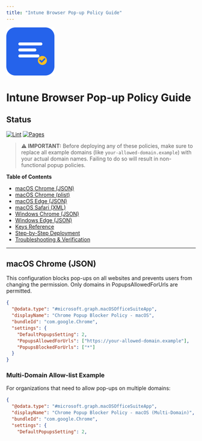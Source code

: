 ```yaml
---
title: "Intune Browser Pop-up Policy Guide"
---
```


![Repository Icon](assets/icon.svg)

# Intune Browser Pop-up Policy Guide

## Status

[![Lint](https://github.com/a-ariff/Intune-MDM-Popup-Policies-macOS-Safari-Edge-Chrome-and-Windows-Edge-Chrome-/workflows/Lint/badge.svg)](https://github.com/a-ariff/Intune-MDM-Popup-Policies-macOS-Safari-Edge-Chrome-and-Windows-Edge-Chrome-/actions/workflows/lint.yml)
[![Pages](https://github.com/a-ariff/Intune-MDM-Popup-Policies-macOS-Safari-Edge-Chrome-and-Windows-Edge-Chrome-/workflows/Pages/badge.svg)](https://github.com/a-ariff/Intune-MDM-Popup-Policies-macOS-Safari-Edge-Chrome-and-Windows-Edge-Chrome-/actions/workflows/pages.yml)

> **⚠️ IMPORTANT:** Before deploying any of these policies, make sure to replace all example domains (like `your-allowed-domain.example`) with your actual domain names. Failing to do so will result in non-functional popup policies.

**Table of Contents**
- [macOS Chrome (JSON)](#macos-chrome-json)
- [macOS Chrome (plist)](#macos-chrome-plist)
- [macOS Edge (JSON)](#macos-edge-json)
- [macOS Safari (XML)](#macos-safari-xml)
- [Windows Chrome (JSON)](#windows-chrome-json)
- [Windows Edge (JSON)](#windows-edge-json)
- [Keys Reference](#keys-reference)
- [Step-by-Step Deployment](#step-by-step-deployment)
- [Troubleshooting & Verification](#troubleshooting--verification)

---

## macOS Chrome (JSON)

This configuration blocks pop-ups on all websites and prevents users from changing the permission. Only domains in PopupsAllowedForUrls are permitted.

```json
{
  "@odata.type": "#microsoft.graph.macOSOfficeSuiteApp",
  "displayName": "Chrome Popup Blocker Policy - macOS",
  "bundleId": "com.google.Chrome",
  "settings": {
    "DefaultPopupsSetting": 2,
    "PopupsAllowedForUrls": ["https://your-allowed-domain.example"],
    "PopupsBlockedForUrls": ["*"]
  }
}
```

### Multi-Domain Allow-list Example

For organizations that need to allow pop-ups on multiple domains:

```json
{
  "@odata.type": "#microsoft.graph.macOSOfficeSuiteApp",
  "displayName": "Chrome Popup Blocker Policy - macOS (Multi-Domain)",
  "bundleId": "com.google.Chrome",
  "settings": {
    "DefaultPopupsSetting": 2,
